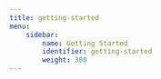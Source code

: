 ```yaml
---
title: getting-started
menu:
    sidebar:
        name: Getting Started
        identifier: getting-started
        weight: 300
---
```


